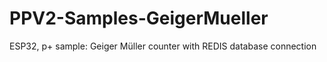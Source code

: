 # PPV2-Samples-GeigerMueller
ESP32, p+ sample: Geiger Müller counter with REDIS database connection
